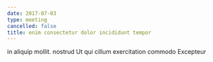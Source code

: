 ```yaml
---
date: 2017-07-03
type: meeting
cancelled: false
title: enim consectetur dolor incididunt tempor
---
```

in aliquip mollit. nostrud Ut qui cillum exercitation commodo Excepteur